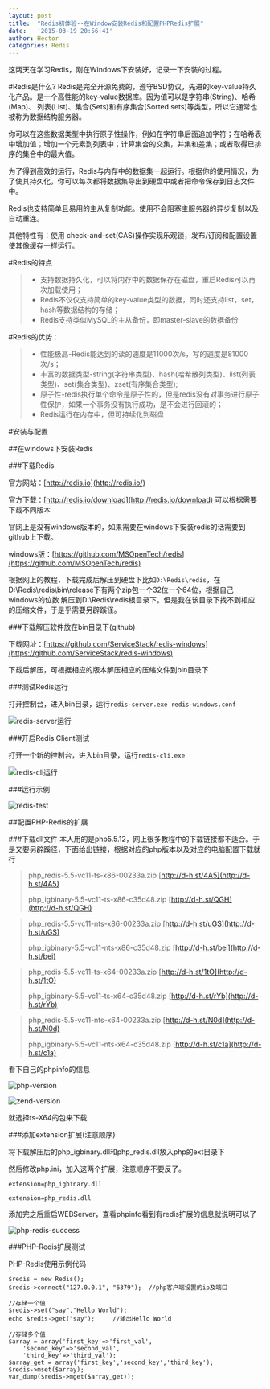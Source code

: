 ```yaml
---
layout: post
title:  "Redis初体验--在Window安装Redis和配置PHPRedis扩展"
date:   '2015-03-19 20:56:41'
author: Hector
categories: Redis
---
```


这两天在学习Redis，刚在Windows下安装好，记录一下安装的过程。

#Redis是什么?
Redis是完全开源免费的，遵守BSD协议，先进的key-value持久化产品。是一个高性能的key-value数据库。因为值可以是字符串(String)、哈希(Map)、
列表(List)、集合(Sets)和有序集合(Sorted sets)等类型，所以它通常也被称为数据结构服务器。

你可以在这些数据类型中执行原子性操作，例如在字符串后面追加字符；在哈希表中增加值；增加一个元素到列表中；计算集合的交集，并集和差集；或者取得已排序的集合中的最大值。

为了得到高效的运行，Redis与内存中的数据集一起运行。根据你的使用情况，为了使其持久化，你可以每次都将数据集导出到硬盘中或者把命令保存到日志文件中。

<!--more-->

Redis也支持简单且易用的主从复制功能。使用不会阻塞主服务器的异步复制以及自动重连。

其他特性有：使用 check-and-set(CAS)操作实现乐观锁，发布/订阅和配置设置使其像缓存一样运行。

#Redis的特点
> * 支持数据持久化，可以将内存中的数据保存在磁盘，重启Redis可以再次加载使用；
> * Redis不仅仅支持简单的key-value类型的数据，同时还支持list，set，hash等数据结构的存储；
> * Redis支持类似MySQL的主从备份，即master-slave的数据备份

#Redis的优势：
> * 性能极高-Redis能达到的读的速度是11000次/s，写的速度是81000次/s；
> * 丰富的数据类型-string(字符串类型)、hash(哈希散列类型)、list(列表类型)、set(集合类型)、zset(有序集合类型);
> * 原子性-redis执行单个命令是原子性的，但是redis没有对事务进行原子性保护，如果一个事务没有执行成功，是不会进行回滚的；
> * Redis运行在内存中，但可持续化到磁盘

#安装与配置

##在windows下安装Redis

###下载Redis

官方网站：[http://redis.io](http://redis.io/)

官方下载：[http://redis.io/download](http://redis.io/download) 可以根据需要下载不同版本

官网上是没有windows版本的，如果需要在windows下安装redis的话需要到github上下载。

windows版：[https://github.com/MSOpenTech/redis](https://github.com/MSOpenTech/redis)

根据网上的教程，下载完成后解压到硬盘下比如`D:\Redis\redis`，在D:\Redis\redis\bin\release下有两个zip包一个32位一个64位，根据自己windows的位数 解压到D:\Redis\redis根目录下。但是我在该目录下找不到相应的压缩文件，于是乎需要另辟蹊径。

###下载解压软件放在bin目录下(github)

下载网址：[https://github.com/ServiceStack/redis-windows](https://github.com/ServiceStack/redis-windows)

下载后解压，可根据相应的版本解压相应的压缩文件到bin目录下

###测试Redis运行

打开控制台，进入bin目录，运行`redis-server.exe redis-windows.conf`

![redis-server运行](http://7u2eqw.com1.z0.glb.clouddn.com/redis_run.png)

###开启Redis Client测试

打开一个新的控制台，进入bin目录，运行`redis-cli.exe`

![redis-cli运行](http://7u2eqw.com1.z0.glb.clouddn.com/redis_client_run.png)

###运行示例

![redis-test](http://7u2eqw.com1.z0.glb.clouddn.com/redis_test.jpg)

##配置PHP-Redis的扩展

###下载dll文件
本人用的是php5.5.12，网上很多教程中的下载链接都不适合。于是又要另辟蹊径，下面给出链接，根据对应的php版本以及对应的电脑配置下载就行

>php_redis-5.5-vc11-ts-x86-00233a.zip [http://d-h.st/4A5](http://d-h.st/4A5)
>
>php_igbinary-5.5-vc11-ts-x86-c35d48.zip [http://d-h.st/QGH](http://d-h.st/QGH)

>php_redis-5.5-vc11-nts-x86-00233a.zip [http://d-h.st/uGS](http://d-h.st/uGS)
>
>php_igbinary-5.5-vc11-nts-x86-c35d48.zip [http://d-h.st/bei](http://d-h.st/bei)

>php_redis-5.5-vc11-ts-x64-00233a.zip [http://d-h.st/1tO](http://d-h.st/1tO)
>
>php_igbinary-5.5-vc11-ts-x64-c35d48.zip [http://d-h.st/rYb](http://d-h.st/rYb)

>php_redis-5.5-vc11-nts-x64-00233a.zip [http://d-h.st/N0d](http://d-h.st/N0d)
>
>php_igbinary-5.5-vc11-nts-x64-c35d48.zip [http://d-h.st/c1a](http://d-h.st/c1a)

看下自己的phpinfo的信息

![php-version](http://7u2eqw.com1.z0.glb.clouddn.com/phpversion.png)

![zend-version](http://7u2eqw.com1.z0.glb.clouddn.com/zendversion.png)

就选择ts-X64的包来下载

###添加extension扩展(注意顺序)

将下载解压后的php_igbinary.dll和php_redis.dll放入php的ext目录下

然后修改php.ini，加入这两个扩展，注意顺序不要反了。

`extension=php_igbinary.dll`

`extension=php_redis.dll`

添加完之后重启WEBServer，查看phpinfo看到有redis扩展的信息就说明可以了

![php-redis-success](http://7u2eqw.com1.z0.glb.clouddn.com/php-redis-success.png)

###PHP-Redis扩展测试

PHP-Redis使用示例代码

    $redis = new Redis();
    $redis->connect("127.0.0.1", "6379");  //php客户端设置的ip及端口
    
    //存储一个值
    $redis->set("say","Hello World");
    echo $redis->get("say");     //输出Hello World

    //存储多个值
    $array = array('first_key'=>'first_val',
        'second_key'=>'second_val',
        'third_key'=>'third_val');
    $array_get = array('first_key','second_key','third_key');
    $redis->mset($array);
    var_dump($redis->mget($array_get));
